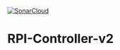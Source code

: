 [![SonarCloud](https://github.com/dj-d/RPI-Controller-v2/actions/workflows/sonarcloud.yml/badge.svg)](https://github.com/dj-d/RPI-Controller-v2/actions/workflows/sonarcloud.yml)

# RPI-Controller-v2

